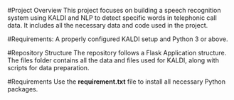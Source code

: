 #Project Overview
This project focuses on building a speech recognition system using KALDI and NLP to detect specific words in telephonic call data.
It includes all the necessary data and code used in the project.

#Requirements: 
A properly configured KALDI setup and Python 3 or above.

#Repository Structure
The repository follows a Flask Application structure.
The files folder contains all the data and files used for KALDI, along with scripts for data preparation.

#Requirements
Use the **requirement.txt** file to install all necessary Python packages.
